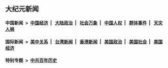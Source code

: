 ## 大纪元新闻

#### 中国新闻 &nbsp;>&nbsp; [中国经济](indexes/ncid283/README.md?10170845) &nbsp;| &nbsp; [大陆政治](indexes/ncid277/README.md?10170845) &nbsp;| &nbsp; [社会万象](indexes/ncid282/README.md?10170845) &nbsp;| &nbsp; [中国人权](indexes/ncid278/README.md?10170845) &nbsp;| &nbsp; [群体事件](indexes/ncid279/README.md?10170845) &nbsp;| &nbsp; [天灾人祸](indexes/ncid280/README.md?10170845)

#### 国际新闻 &nbsp;>&nbsp; [美中关系](indexes/nf1412576/README.md?10170845) &nbsp;| &nbsp; [台湾新闻](indexes/ncid1349361/README.md?10170845) &nbsp;| &nbsp; [香港新闻](indexes/ncid1349362/README.md?10170845) &nbsp;| &nbsp; [美国政治](indexes/ncid1078159/README.md?10170845) &nbsp;| &nbsp; [美国社会](indexes/ncid1078160/README.md?10170845) &nbsp;| &nbsp; [美国经济](indexes/ncid1078158/README.md?10170845)

#### 特别专题 &nbsp;>&nbsp; [中共百年历史](https://github.com/easy2view/epoch-special/blob/master/README.md?10170845)  
